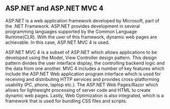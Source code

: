 ## ASP.NET and ASP.NET MVC 4

ASP.NET is a web application framework developed by Microsoft, part of the .NET Framework. ASP.NET provides development in several programming languages supported by the Common Language Runtime(CLR). With the user of this framework, dynamic web pages are achievable. In this case, ASP.NET MVC 4 is used.   

ASP.NET MVC 4 is a subset of ASP.NET which allows applications to be developed using the Model, View Controller design pattern. This design pattern divides the user interface display, the controlling backend logic and the data from one another. MVC 4 includes a number of key features which include the ASP.NET Web application program interface which is used for receiving and distributing HTTP services and provides cross-platforming usability (PC, phone, laptop etc.). The ASP.NET Web Pages/Razor which allows for lightweight processing of server code and HTML to create dynamic web pages. Lastly, Web Optimization is also integrated, which is a framework that is used for bundling CSS files and scripts.

